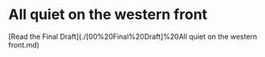 # All quiet on the western front

[Read the Final Draft](./[00%20Final%20Draft]%20All quiet on the western front.md)
